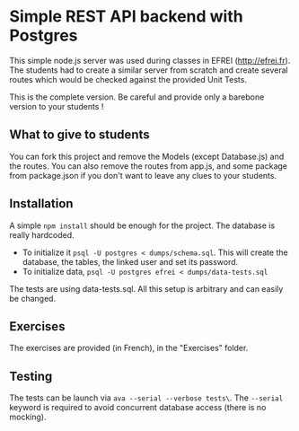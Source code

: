 # Simple REST API backend with Postgres

This simple node.js server was used during classes in EFREI (http://efrei.fr).
The students had to create a similar server from scratch and create several routes which would be checked against the provided Unit Tests.

This is the complete version. Be careful and provide only a barebone version to your students !

## What to give to students

You can fork this project and remove the Models (except Database.js) and the routes. You can also remove the routes from app.js, and some package from package.json if you don't want to leave any clues to your students.

## Installation

A simple `npm install` should be enough for the project.
The database is really hardcoded. 
* To initialize it `psql -U postgres < dumps/schema.sql`. This will create the database, the tables, the linked user and set its password.
* To initialize data, `psql -U postgres efrei < dumps/data-tests.sql`

The tests are using data-tests.sql. All this setup is arbitrary and can easily be changed.

## Exercises

The exercises are provided (in French), in the "Exercises" folder.
 
## Testing

The tests can be launch via `ava --serial --verbose tests\`. The `--serial` keyword is required to avoid concurrent database access (there is no mocking).

